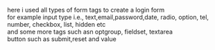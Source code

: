 here i used all types of form tags to create a login form<br>
for example input type i.e., text,email,password,date, radio, option, tel, number, checkbox, list, hidden etc<br>
and some more tags such asn optgroup, fieldset, textarea<br>
button such as submit,reset and value